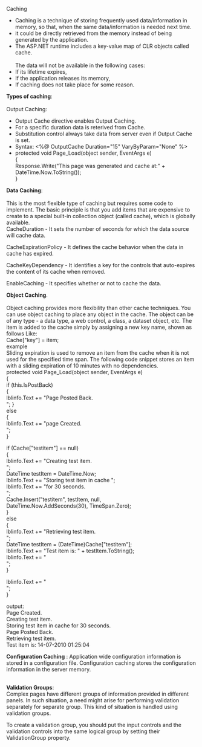 Caching<br/>
* Caching is a technique of storing frequently used data/information in memory, so that, when the same data/information is needed next time.<br/>
* it could be directly retrieved from the memory instead of being generated by the application.<br/>
* The ASP.NET runtime includes a key-value map of CLR objects called cache.<br/><br/>
The data will not be available in the following cases:<br/>
* If its lifetime expires,<br/>
* If the application releases its memory,<br/>
* If caching does not take place for some reason.<br/>

**Types of caching**:<br/><br/>
Output Caching:<br/>
* Output Cache directive enables Output Caching.<br/>
* For a specific duration data is reterived from Cache.<br/>
* Substitution control always take data from server even if Output Cache is set.<br/>
* Syntax: <%@ OutputCache Duration="15" VaryByParam="None" %><br/>
* protected void Page_Load(object sender, EventArgs e)<br/>
{<br/>
   Response.Write("This page was generated and cache at:" +<br/>
   DateTime.Now.ToString());<br/>
}

**Data Caching**:<br/><br/>
This is the most flexible type of caching but requires some code to implement. The basic principle is that you add items that are expensive to create to a special built-in collection object (called cache), which is globally available.<br/>
CacheDuration - It sets the number of seconds for which the data source will cache data.<br/>

CacheExpirationPolicy - It defines the cache behavior when the data in cache has expired.<br/>

CacheKeyDependency - It identifies a key for the controls that auto-expires the content of its cache when removed.<br/>

EnableCaching - It specifies whether or not to cache the data.<br/>

**Object Caching**.<br/><br/>
Object caching provides more flexibility than other cache techniques. You can use object caching to place any object in the cache. The object can be of any type - a data type, a web control, a class, a dataset object, etc. The item is added to the cache simply by assigning a new key name, shown as follows Like:<br/>
Cache["key"] = item;<br/>
example<br/>
Sliding expiration is used to remove an item from the cache when it is not used for the specified time span. The following code snippet stores an item with a sliding expiration of 10 minutes with no dependencies.<br/>
protected void Page_Load(object sender, EventArgs e)<br/>
{<br/>
   if (this.IsPostBack)<br/>
   {<br/>
      lblinfo.Text += "Page Posted Back.<br/>";
   }<br/>
   else<br/>
   {<br/>
      lblinfo.Text += "page Created.<br/>";<br/>
   }<br/>
   
   if (Cache["testitem"] == null)<br/>
   {<br/>
      lblinfo.Text += "Creating test item.<br/>";<br/>
      DateTime testItem = DateTime.Now;<br/>
      lblinfo.Text += "Storing test item in cache ";<br/>
      lblinfo.Text += "for 30 seconds.<br/>";<br/>
      Cache.Insert("testitem", testItem, null, <br/>
      DateTime.Now.AddSeconds(30), TimeSpan.Zero);<br/>
   }<br/>
   else<br/>
   {<br/>
      lblinfo.Text += "Retrieving test item.<br/>";<br/>
      DateTime testItem = (DateTime)Cache["testitem"];<br/>
      lblinfo.Text += "Test item is: " + testItem.ToString();<br/>
      lblinfo.Text += "<br/>";<br/>
   }<br/>
      
   lblinfo.Text += "<br/>";<br/>
}<br/>

output:<br/>
Page Created.<br/>
Creating test item.<br/>
Storing test item in cache for 30 seconds.<br/>
Page Posted Back.<br/>
Retrieving test item.<br/>
Test item is: 14-07-2010 01:25:04<br/>

**Configuration Caching** : Application wide configuration information is stored in a configuration file. Configuration caching stores the configuration information in the server memory.<br/>
<outputCacheSettings>
  <outputCacheProfiles>
    <add name="CacheProfile1" duration="60" />
  </outputCacheProfiles>
</outputCacheSettings><br/>

**Validation Groups**:<br/>
Complex pages have different groups of information provided in different panels. In such situation, a need might arise for performing validation separately for separate group. This kind of situation is handled using validation groups.

To create a validation group, you should put the input controls and the validation controls into the same logical group by setting their ValidationGroup property.

